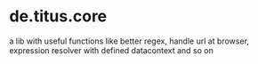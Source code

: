 # de.titus.core
a lib with useful functions like better regex, handle url at browser, expression resolver with defined datacontext and so on
